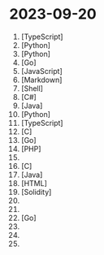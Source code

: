# 2023-09-20

1. [](https://github.comundefined "A fresh and elegant admin template, based on Vue3,Vite3,TypeScript,NaiveUI and UnoCSS [一个基于Vue3、Vite3、TypeScript、NaiveUI 和 UnoCSS的清新优雅的中后台模版]") [TypeScript]
2. [](https://github.comundefined "⚡️ Android reverse engineering & automation framework | 史上最强安卓抓包/逆向/HOOK & 云手机/远程桌面/自动化辅助框架，你的工作从未如此简单快捷。") [Python]
3. [](https://github.comundefined "完全开源，基于 Requests 模块实现：TikTok 视频/图集/原声；抖音主页/视频/图集/收藏/直播/原声/合集/评论/账号/搜索/热榜数据采集工具") [Python]
4. [](https://github.comundefined "A Security Tool for Bug Bounty, Pentest and Red Teaming.") [Go]
5. [](https://github.comundefined "中文独立博客列表") [JavaScript]
6. [](https://github.comundefined "Linux命令大全搜索工具，内容包含Linux命令手册、详解、学习、搜集。https://git.io/linux") [Markdown]
7. [](https://github.comundefined "Openwrt for Nanopi R1S R2S R4S R5S 香橙派 R1 Plus 固件编译 纯净版与大杂烩") [Shell]
8. [](https://github.comundefined "唷，找本堂主有何贵干呀？") [C#]
9. [](https://github.comundefined "🚄 FASTJSON2 is a Java JSON library with excellent performance.") [Java]
10. [](https://github.comundefined "Book_3_《数学要素》 | 鸢尾花书：从加减乘除到机器学习；上架；欢迎继续纠错，纠错多的同学还会有赠书！") [Python]
11. [](https://github.comundefined "🚀 JavaScript diagramming library that uses SVG and HTML for rendering.") [TypeScript]
12. [](https://github.comundefined "⚡ KCP - A Fast and Reliable ARQ Protocol") [C]
13. [](https://github.comundefined "Go 每日一库") [Go]
14. [](https://github.comundefined "SSPanel V3 魔改再次修改版") [PHP]
15. [](https://github.comundefined "翻墙-科学上网、免费科学上网、免费翻墙、VPN、一键翻墙浏览器，vps一键搭建翻墙服务器脚本/教程，免费shadowsocks/ss/ssr/v2ray/goflyway账号/节点，免费自由上网、fanqiang、翻墙梯子，电脑、手机、iOS、安卓、windows、Mac、Linux、路由器翻墙、科学上网") 
16. [](https://github.comundefined "基于eBPF的堆栈追踪工具") [C]
17. [](https://github.comundefined "禁漫天堂Github Actions下载器🧘") [Java]
18. [](https://github.comundefined "每日分享免费节点,免费机场,ssr节点,v2ray节点,v2ray订阅,clash节点,clash订阅,shadowrocket订阅,Quantumult X订阅,Clash .NET订阅,小火箭节点,小猫咪节点,免费翻墙,免费科学上网,免费梯子,免费trojan节点,蓝灯,谷歌商店,翻墙梯子,安卓VPN,iphone翻墙节点,iphone vpn,一键翻墙浏览器,节点分享,免费SSR,蓝灯,谷歌商店,V2ary免费节点,代理,proxy代理科学上网,TG代理,电报代理,Telegram代理,ip加速,翻墙软件,socks5,破解VPN,机场推荐,节点订阅,破解VPN") [HTML]
19. [](https://github.comundefined "我最近在重新学solidity，巩固一下细节，也写一个“WTF Solidity极简入门”，供小白们使用，每周更新1-3讲。官网: https://wtf.academy") [Solidity]
20. [](https://github.comundefined "科技爱好者周刊，每周五发布") 
21. [](https://github.comundefined "《利用Python进行数据分析·第2版》") 
22. [](https://github.comundefined "Golang 算法竞赛模板库 | Solutions to Codeforces by Go 💭💡🎈") [Go]
23. [](https://github.comundefined "精选机器学习，NLP，图像识别， 深度学习等人工智能领域学习资料，搜索，推荐，广告系统架构及算法技术资料整理。算法大牛笔记汇总") 
24. [](https://github.comundefined "计算机考研专业课程408相关的复习经验，资源和OneNote笔记") 
25. [](https://github.comundefined "") 
